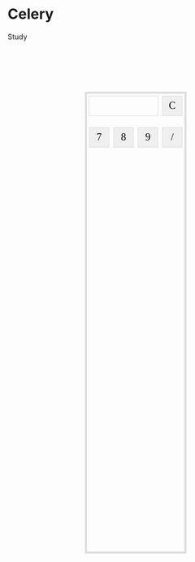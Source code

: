 # Celery
Study
<!DOCTYPE html>
<html>
  <head>
    <title>计算器</title>
    <meta charset="utf-8" />
    <style type="text/css">
      .panel {
        border: 4px solid #ddd;
        width: 192px;
        margin: 100px auto;
        /*border-radius: 6px;*/
      }
      .panel p, .panel input {
        font-family: "微软雅黑";
        font-size: 20px;
        margin: 4px;
        float: left;
        /*border-radius: 4px;*/
      }
      .panel p {
        width: 122px;
        height: 26px;
        border: 1px solid #ddd;
        padding: 6px;
        overflow: hidden;
      }
      .panel input {
        width: 40px;
        height: 40px;
        border:1px solid #ddd;
      }
    </style>
    <script src="../js/jquery-1.11.1.js"></script>
    <script>
		window.onload = function(){
			console.log(1);
			var div = document.getElementById("jsq");
			console.log(1);
			div.onclick = function(e){
				var obj = e.srcElement || e.target;
				console.log(1);
				if(obj.nodeName != "INPUT"){
					return false;
				}
				var p = document.getElementById("screen");
				if(obj.value == "C"){
					p.innerHTML = "";
				}else if(obj.value == "="){
					try{
						p.innerHTML = eval(p.innerHTML);
					}catch(ex){
						p.innerHTML = "Error";
					}
				}else{
					p.innerHTML += obj.value;
				}
			}		
		}	
    </script>
  </head>
  <body>
    <div class="panel"  id="jsq">
      <div>
        <p id="screen"></p>
        <input type="button" value="C">
        <div style="clear:both"></div>
      </div>
      <div>
        <input type="button" value="7">
        <input type="button" value="8">
        <input type="button" value="9">
        <input type="button" value="/">
        
        <input type="button" value="4">
        <input type="button" value="5">
        <input type="button" value="6">
        <input type="button" value="*">
        
        <input type="button" value="1">
        <input type="button" value="2">
        <input type="button" value="3">
        <input type="button" value="-">
        
        <input type="button" value="0">
        <input type="button" value=".">
        <input type="button" value="=">
        <input type="button" value="+">
        
        <div style="clear:both"></div>
      </div>
    </div>    
  </body>
</html>
